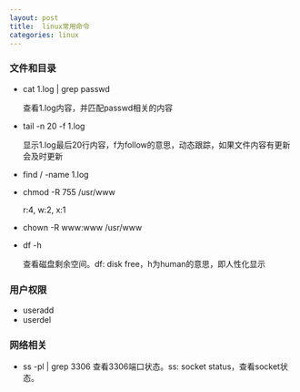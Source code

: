 ```yaml
---
layout: post
title:  linux常用命令
categories: linux
---
```


### 文件和目录
- cat 1.log | grep passwd

	查看1.log内容，并匹配passwd相关的内容
- tail -n 20 -f 1.log

	显示1.log最后20行内容，f为follow的意思，动态跟踪，如果文件内容有更新会及时更新
- find / -name 1.log
- chmod -R 755 /usr/www
	
	r:4, w:2, x:1
- chown -R www:www /usr/www
- df -h

	查看磁盘剩余空间。df: disk free，h为human的意思，即人性化显示

### 用户权限
- useradd
- userdel

### 网络相关
- ss -pl | grep 3306
	查看3306端口状态。ss: socket status，查看socket状态。